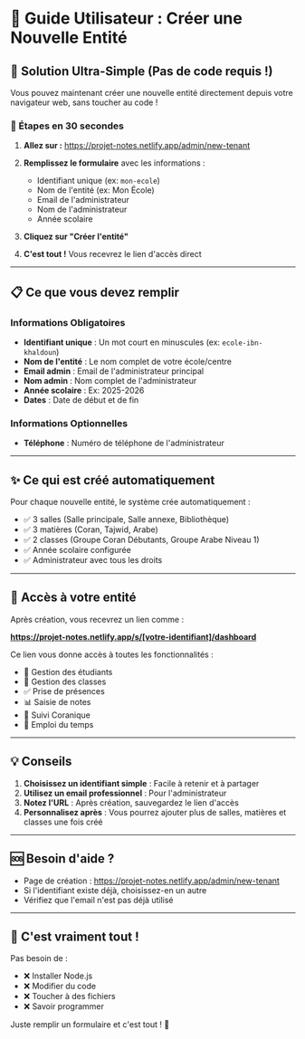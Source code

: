 # 🎯 Guide Utilisateur : Créer une Nouvelle Entité

## 🚀 Solution Ultra-Simple (Pas de code requis !)

Vous pouvez maintenant créer une nouvelle entité directement depuis votre navigateur web, sans toucher au code !

### 📍 Étapes en 30 secondes

1. **Allez sur :** https://projet-notes.netlify.app/admin/new-tenant

2. **Remplissez le formulaire** avec les informations :
   - Identifiant unique (ex: `mon-ecole`)
   - Nom de l'entité (ex: Mon École)
   - Email de l'administrateur
   - Nom de l'administrateur
   - Année scolaire

3. **Cliquez sur "Créer l'entité"**

4. **C'est tout !** Vous recevrez le lien d'accès direct

---

## 📋 Ce que vous devez remplir

### Informations Obligatoires

- **Identifiant unique** : Un mot court en minuscules (ex: `ecole-ibn-khaldoun`)
- **Nom de l'entité** : Le nom complet de votre école/centre
- **Email admin** : Email de l'administrateur principal
- **Nom admin** : Nom complet de l'administrateur
- **Année scolaire** : Ex: 2025-2026
- **Dates** : Date de début et de fin

### Informations Optionnelles

- **Téléphone** : Numéro de téléphone de l'administrateur

---

## ✨ Ce qui est créé automatiquement

Pour chaque nouvelle entité, le système crée automatiquement :

- ✅ 3 salles (Salle principale, Salle annexe, Bibliothèque)
- ✅ 3 matières (Coran, Tajwid, Arabe)
- ✅ 2 classes (Groupe Coran Débutants, Groupe Arabe Niveau 1)
- ✅ Année scolaire configurée
- ✅ Administrateur avec tous les droits

---

## 🔗 Accès à votre entité

Après création, vous recevrez un lien comme :

**https://projet-notes.netlify.app/s/[votre-identifiant]/dashboard**

Ce lien vous donne accès à toutes les fonctionnalités :
- 👥 Gestion des étudiants
- 🏫 Gestion des classes
- ✅ Prise de présences
- 📊 Saisie de notes
- 📖 Suivi Coranique
- 📅 Emploi du temps

---

## 💡 Conseils

1. **Choisissez un identifiant simple** : Facile à retenir et à partager
2. **Utilisez un email professionnel** : Pour l'administrateur
3. **Notez l'URL** : Après création, sauvegardez le lien d'accès
4. **Personnalisez après** : Vous pourrez ajouter plus de salles, matières et classes une fois créé

---

## 🆘 Besoin d'aide ?

- Page de création : https://projet-notes.netlify.app/admin/new-tenant
- Si l'identifiant existe déjà, choisissez-en un autre
- Vérifiez que l'email n'est pas déjà utilisé

---

## 🎉 C'est vraiment tout !

Pas besoin de :
- ❌ Installer Node.js
- ❌ Modifier du code
- ❌ Toucher à des fichiers
- ❌ Savoir programmer

Juste remplir un formulaire et c'est tout ! 🚀

